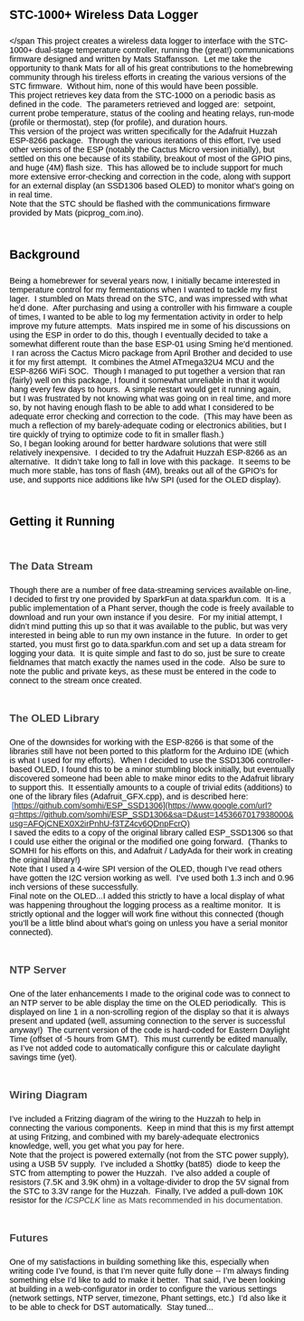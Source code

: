 <style type="text/css">@import url('https://themes.googleusercontent.com/fonts/css?kit=wAPX1HepqA24RkYW1AuHYA');ol{margin:0;padding:0}.c0{orphans:2;widows:2;direction:ltr;height:11pt}.c1{orphans:2;widows:2;text-align:justify;direction:ltr}.c3{page-break-after:avoid;orphans:2;widows:2;direction:ltr}.c6{orphans:2;widows:2;direction:ltr}.c2{background-color:#ffffff;max-width:468pt;padding:72pt 72pt 72pt 72pt}.c10{color:#1155cc;text-decoration:underline}.c5{color:inherit;text-decoration:inherit}.c8{font-size:10pt;font-family:"Calibri"}.c9{font-style:italic}.c7{text-align:justify}.c4{color:#333333}.title{padding-top:0pt;color:#000000;font-size:26pt;padding-bottom:3pt;font-family:"Arial";line-height:1.15;page-break-after:avoid;orphans:2;widows:2;text-align:left}.subtitle{padding-top:0pt;color:#666666;font-size:15pt;padding-bottom:16pt;font-family:"Arial";line-height:1.15;page-break-after:avoid;orphans:2;widows:2;text-align:left}li{color:#000000;font-size:11pt;font-family:"Arial"}p{margin:0;color:#000000;font-size:11pt;font-family:"Arial"}h1{padding-top:20pt;color:#000000;font-size:20pt;padding-bottom:6pt;font-family:"Arial";line-height:1.15;page-break-after:avoid;orphans:2;widows:2;text-align:left}h2{padding-top:18pt;color:#000000;font-size:16pt;padding-bottom:6pt;font-family:"Arial";line-height:1.15;page-break-after:avoid;orphans:2;widows:2;text-align:left}h3{padding-top:16pt;color:#434343;font-size:14pt;padding-bottom:4pt;font-family:"Arial";line-height:1.15;page-break-after:avoid;orphans:2;widows:2;text-align:left}h4{padding-top:14pt;color:#666666;font-size:12pt;padding-bottom:4pt;font-family:"Arial";line-height:1.15;page-break-after:avoid;orphans:2;widows:2;text-align:left}h5{padding-top:12pt;color:#666666;font-size:11pt;padding-bottom:4pt;font-family:"Arial";line-height:1.15;page-break-after:avoid;orphans:2;widows:2;text-align:left}h6{padding-top:12pt;color:#666666;font-size:11pt;padding-bottom:4pt;font-family:"Arial";line-height:1.15;page-break-after:avoid;font-style:italic;orphans:2;widows:2;text-align:left}</style>

<a name="h.1i2zk5u7ai7j" id="h.1i2zk5u7ai7j"></a><span>

STC-1000+ Wireless Data Logger
------------------------------
</span
<span>This project creates a wireless data logger to interface with the STC-1000+ dual-stage temperature controller, running the (great!) communications firmware designed and written by Mats Staffansson. &nbsp;Let me take the opportunity to thank Mats for all of his great contributions to the homebrewing community through his tireless efforts in creating the various versions of the STC firmware. &nbsp;Without him, none of this would have been possible.</span>

<span></span>

<span>This project retrieves key data from the STC-1000 on a periodic basis as defined in the code. &nbsp;The parameters retrieved and logged are: &nbsp;setpoint, current probe temperature, status of the cooling and heating relays, run-mode (profile or thermostat), step (for profile), and duration hours.</span>

<span></span>

<span>This version of the project was written specifically for the Adafruit Huzzah ESP-8266 package. &nbsp;Through the various iterations of this effort, I’ve used other versions of the ESP (notably the Cactus Micro version initially), but settled on this one because of its stability, breakout of most of the GPIO pins, and huge (4M) flash size. &nbsp;This has allowed be to include support for much more extensive error-checking and correction in the code, along with support for an external display (an SSD1306 based OLED) to monitor what’s going on in real time.</span>

<span>Note that the STC should be flashed with the communications firmware provided by Mats (picprog_com.ino).</span>

## <a name="h.4m64hkezxzs4" id="h.4m64hkezxzs4"></a><span>Background</span>

<span>Being a homebrewer for several years now, I initially became interested in temperature control for my fermentations when I wanted to tackle my first lager. &nbsp;I stumbled on Mats thread on the STC, and was impressed with what he’d done. &nbsp;After purchasing and using a controller with his firmware a couple of times, I wanted to be able to log my fermentation activity in order to help improve my future attempts. &nbsp;Mats inspired me in some of his discussions on using the ESP in order to do this, though I eventually decided to take a somewhat different route than the base ESP-01 using Sming he’d mentioned. &nbsp;I ran across the Cactus Micro package from April Brother and decided to use it for my first attempt. &nbsp;It combines the Atmel ATmega32U4 MCU and the ESP-8266 WiFi SOC. &nbsp;Though I managed to put together a version that ran (fairly) well on this package, I found it somewhat unreliable in that it would hang every few days to hours. &nbsp;A simple restart would get it running again, but I was frustrated by not knowing what was going on in real time, and more so, by not having enough flash to be able to add what I considered to be adequate error checking and correction to the code. &nbsp;(This may have been as much a reflection of my barely-adequate coding or electronics abilities, but I tire quickly of trying to optimize code to fit in smaller flash.)</span>

<span></span>

<span>So, I began looking around for better hardware solutions that were still relatively inexpensive. &nbsp;I decided to try the Adafruit Huzzah ESP-8266 as an alternative. &nbsp;It didn’t take long to fall in love with this package. &nbsp;It seems to be much more stable, has tons of flash (4M), breaks out all of the GPIO’s for use, and supports nice additions like h/w SPI (used for the OLED display).</span>

<span></span>

## <a name="h.xv2j79aatsdk" id="h.xv2j79aatsdk"></a><span>Getting it Running</span>

### <a name="h.bcedjkomiwtp" id="h.bcedjkomiwtp"></a><span>The Data Stream</span>

<span>Though there are a number of free data-streaming services available on-line, I decided to first try one provided by SparkFun at data.sparkfun.com. &nbsp;It is a public implementation of a Phant server, though the code is freely available to download and run your own instance if you desire. &nbsp;For my initial attempt, I didn’t mind putting this up so that it was available to the public, but was very interested in being able to run my own instance in the future. &nbsp;In order to get started, you must first go to data.sparkfun.com and set up a data stream for logging your data. &nbsp;It is quite simple and fast to do so, just be sure to create fieldnames that match exactly the names used in the code. &nbsp;Also be sure to note the public and private keys, as these must be entered in the code to connect to the stream once created.</span>

### <a name="h.38tna2nuir11" id="h.38tna2nuir11"></a><span>The OLED Library</span>

<span>One of the downsides for working with the ESP-8266 is that some of the libraries still have not been ported to this platform for the Arduino IDE (which is what I used for my efforts). &nbsp;When I decided to use the SSD1306 controller-based OLED, I found this to be a minor stumbling block initially, but eventually discovered someone had been able to make minor edits to the Adafruit library to support this. &nbsp;It essentially amounts to a couple of trivial edits (additions) to one of the library files (Adafruit_GFX.cpp), and is described here: &nbsp;</span><span class="c10">[https://github.com/somhi/ESP_SSD1306](https://www.google.com/url?q=https://github.com/somhi/ESP_SSD1306&sa=D&ust=1453667017938000&usg=AFQjCNEX0X2irPnhU-f3TZ4cv6QDnpFcrQ)</span>


<span>I saved the edits to a copy of the original library called ESP_SSD1306 so that I could use either the original or the modified one going forward. &nbsp;(Thanks to SOMHI for his efforts on this, and Adafruit / LadyAda for their work in creating the original library!)</span>

<span></span>

<span>Note that I used a 4-wire SPI version of the OLED, though I’ve read others have gotten the I2C version working as well. &nbsp;I’ve used both 1.3 inch and 0.96 inch versions of these successfully.</span>

<span></span>

<span>Final note on the OLED...I added this strictly to have a local display of what was happening throughout the logging process as a realtime monitor. &nbsp;It is strictly optional and the logger will work fine without this connected (though you’ll be a little blind about what’s going on unless you have a serial monitor connected).</span>

### <a name="h.spws1gqy5c4z" id="h.spws1gqy5c4z"></a><span>NTP Server</span>

<span>One of the later enhancements I made to the original code was to connect to an NTP server to be able display the time on the OLED periodically. &nbsp;This is displayed on line 1 in a non-scrolling region of the display so that it is always present and updated (well, assuming connection to the server is successful anyway!) &nbsp;The current version of the code is hard-coded for Eastern Daylight Time (offset of -5 hours from GMT). &nbsp;This must currently be edited manually, as I’ve not added code to automatically configure this or calculate daylight savings time (yet).</span>

### <a name="h.u7gqb9lxkoel" id="h.u7gqb9lxkoel"></a><span>Wiring Diagram</span>

<span>I’ve included a Fritzing diagram of the wiring to the Huzzah to help in connecting the various components. &nbsp;Keep in mind that this is my first attempt at using Fritzing, and combined with my barely-adequate electronics knowledge, well, you get what you pay for here.</span>

<span></span>

<span>Note that the project is powered externally (not from the STC power supply), using a USB 5V supply. &nbsp;I’ve included a Shottky (bat85) &nbsp;diode to keep the STC from attempting to power the Huzzah. &nbsp;I’ve also added a couple of resistors (7.5K and 3.9K ohm) in a voltage-divider to drop the 5V signal from the STC to 3.3V range for the Huzzah. &nbsp;Finally, I’ve added a pull-down 10K resistor for the </span><span class="c4 c9">ICSPCLK </span><span class="c4">line as Mats recommended in his documentation.</span>

<span class="c4"></span>

### <a name="h.rvssv856ckfm" id="h.rvssv856ckfm"></a><span>Futures</span>

<span>One of my satisfactions in building something like this, especially when writing code I’ve found, is that I’m never quite fully done -- I’m always finding something else I’d like to add to make it better. &nbsp;That said, I’ve been looking at building in a web-configurator in order to configure the various settings (network settings, NTP server, timezone, Phant settings, etc.) &nbsp;I’d also like it to be able to check for DST automatically. &nbsp;Stay tuned...</span>

<span></span>